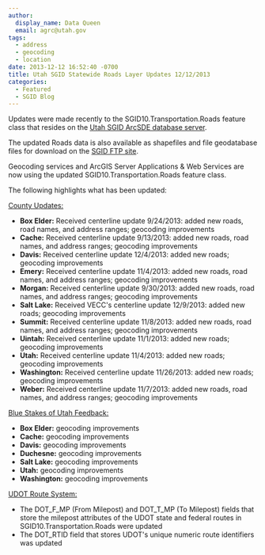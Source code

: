 ```yaml
---
author:
  display_name: Data Queen
  email: agrc@utah.gov
tags:
  - address
  - geocoding
  - location
date: 2013-12-12 16:52:40 -0700
title: Utah SGID Statewide Roads Layer Updates 12/12/2013
categories:
  - Featured
  - SGID Blog
---
```

<p>Updates were made recently to the SGID10.Transportation.Roads feature class that resides on the <a href="{{ "/sgid-database/" | prepend: site.baseurl }}">Utah SGID ArcSDE database server</a>.</p>
<p>The updated Roads data is also available as shapefiles and file geodatabase files for download on the <a href="ftp://ftp.agrc.utah.gov/UtahSGID_Vector/UTM12_NAD83/TRANSPORTATION/PackagedData/_Statewide/UtahRoadAndHighwaySystem/">SGID FTP site</a>.</p>
<p>Geocoding services and ArcGIS Server Applications & Web Services are now using the updated SGID10.Transportation.Roads feature class.</p>
<p>The following highlights what has been updated:</p>
<p><span style="text-decoration: underline;">County Updates:</span></p>
<ul>
<li><strong>Box Elder:</strong> Received centerline update 9/24/2013: added new roads, road names, and address ranges; geocoding improvements</li>
<li><strong>Cache:</strong> Received centerline update 9/13/2013: added new roads, road names, and address ranges; geocoding improvements</li>
<li><strong>Davis:</strong> Received centerline update 12/4/2013: added new roads; geocoding improvements</li>
<li><strong>Emery:</strong> Received centerline update 11/4/2013: added new roads, road names, and address ranges; geocoding improvements</li>
<li><strong>Morgan:</strong> Received centerline update 9/30/2013: added new roads, road names, and address ranges; geocoding improvements</li>
<li><strong>Salt Lake:</strong> Received VECC's centerline update 12/9/2013: added new roads; geocoding improvements</li>
<li><strong>Summit:</strong> Received centerline update 11/8/2013: added new roads, road names, and address ranges; geocoding improvements</li>
<li><strong>Uintah:</strong> Received centerline update 11/1/2013: added new roads; geocoding improvements</li>
<li><strong>Utah:</strong> Received centerline update 11/4/2013: added new roads; geocoding improvements</li>
<li><strong>Washington:</strong> Received centerline update 11/26/2013: added new roads; geocoding improvements</li>
<li><strong>Weber:</strong> Received centerline update 11/7/2013: added new roads, road names, and address ranges; geocoding improvements</li>
</ul>
<p><span style="text-decoration: underline;">Blue Stakes of Utah Feedback:</span></p>
<ul>
<li><strong>Box Elder:</strong> geocoding improvements</li>
<li><strong>Cache:</strong> geocoding improvements</li>
<li><strong>Davis:</strong> geocoding improvements</li>
<li><strong>Duchesne:</strong> geocoding improvements</li>
<li><strong>Salt Lake:</strong> geocoding improvements</li>
<li><strong>Utah:</strong> geocoding improvements</li>
<li><strong>Washington:</strong> geocoding improvements</li>
</ul>
<p><span style="text-decoration: underline;">UDOT Route System:</span></p>
<ul>
<li>The DOT_F_MP (From Milepost) and DOT_T_MP (To Milepost) fields that store the milepost attributes of the UDOT state and federal routes in SGID10.Transportation.Roads were updated</li>
<li>The DOT_RTID field that stores UDOT's unique numeric route identifiers was updated</li>
</ul>
